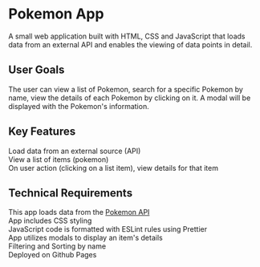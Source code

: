 <!DOCTYPE html>
<html>
    <body>
        <p>
        <h1>Pokemon App</h1>
        A small web application built with HTML, CSS and JavaScript that loads data from an external API and enables
        the viewing of data points in detail.
        <h2>User Goals</h2>
        The user can view a list of Pokemon, search for a specific Pokemon by name, view the details of each Pokemon by clicking on it. A modal 
        will be displayed with the Pokemon's information.
        <h2>Key Features</h2>
        Load data from an external source (API)<br>
        View a list of items (pokemon)<br>
        On user action (clicking on a list item), view details for that item<br>
        <h2>Technical Requirements</h2>
        This app loads data from the <a href="https://pokeapi.co">Pokemon API</a><br>
        App includes CSS styling<br>
        JavaScript code is formatted with ESLint rules using Prettier<br>
        App utilizes modals to display an item's details<br>
        Filtering and Sorting by name<br>
        Deployed on Github Pages<br>
      </p>  
    </body>
</html>
